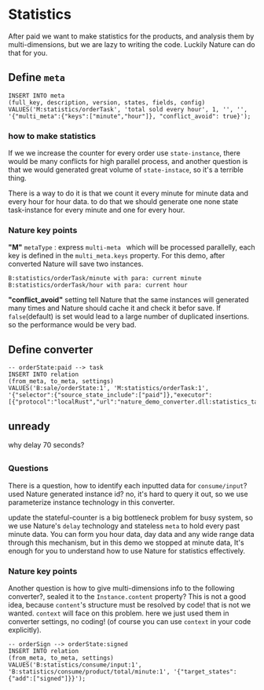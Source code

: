# Statistics

After paid we want to make statistics for the products, and analysis them by multi-dimensions, but we are lazy to writing the code. Luckily Nature can do that for you.

## Define `meta`

```sqlite
INSERT INTO meta
(full_key, description, version, states, fields, config)
VALUES('M:statistics/orderTask', 'total sold every hour', 1, '', '', '{"multi_meta":{"keys":["minute","hour"]}, "conflict_avoid": true}');
```

### how to make statistics

If we we increase the counter for every order use `state-instance`, there would be many conflicts for high parallel process, and another question is that we would generated great volume of `state-instace`, so it's a terrible thing. 

There is a way to do it is that we count it every minute for minute data and every hour for hour data. to do that we should generate one none state task-instance for every minute and one for every hour. 

### Nature key points

**"M"** `metaType` : express `multi-meta ` which will be processed parallelly, each key is defined in the `multi_meta.keys` property. For this demo, after converted Nature will save two instances.

```
B:statistics/orderTask/minute with para: current minute
B:statistics/orderTask/hour with para: current hour
```

**"conflict_avoid"** setting tell Nature that the same instances will generated many times and Nature should cache it and check it befor save. If `false`(default) is set would lead to a large number of duplicated insertions. so the performance would be very bad.

## Define converter

```sqlite
-- orderState:paid --> task
INSERT INTO relation
(from_meta, to_meta, settings)
VALUES('B:sale/orderState:1', 'M:statistics/orderTask:1', '{"selector":{"source_state_include":["paid"]},"executor":[{"protocol":"localRust","url":"nature_demo_converter.dll:statistics_task"}]}');
```



## unready

why delay 70 seconds? 

## 

### Questions

There is a question, how to identify each inputted data for `consume/input`? used Nature generated instance id? no, it's hard to query it out, so we use parameterize instance technology in this converter.

update the stateful-counter is a big bottleneck problem for busy system,  so we use Nature's `delay` technology and stateless `meta` to hold every past minute data. You can form you hour data, day data and any wide range data through this mechanism, but in this demo we stopped at minute data, It's enough for you to understand how to use Nature for statistics effectively.

### Nature key points

Another question is how to give multi-dimensions info to the following converter?,  sealed it to the `Instance.content` property? This is not a good idea, because `content`'s structure must be resolved by code! that is not we wanted. `context` will face on this problem. here we just used them in converter settings, no coding! (of course you can use `context` in your code explicitly).



```sqlite
-- orderSign --> orderState:signed
INSERT INTO relation
(from_meta, to_meta, settings)
VALUES('B:statistics/consume/input:1', 'B:statistics/consume/product/total/minute:1', '{"target_states":{"add":["signed"]}}');
```

